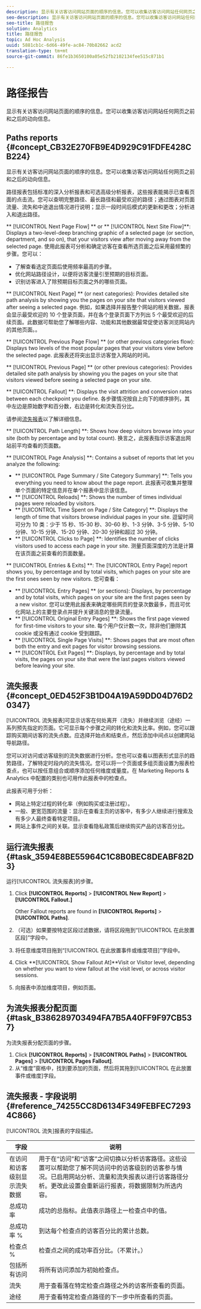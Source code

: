 ```yaml
---
description: 显示有关访客访问网站页面的顺序的信息。您可以收集访客访问网站任何网页之前和之后的动向信息。
seo-description: 显示有关访客访问网站页面的顺序的信息。您可以收集访客访问网站任何网页之前和之后的动向信息。
seo-title: 路径报告
solution: Analytics
title: 路径报告
topic: Ad Hoc Analysis
uuid: 5881cb1c-6d66-49fe-ac84-70b82662 acd2
translation-type: tm+mt
source-git-commit: 86fe1b3650100a05e52fb2102134fee515c871b1

---
```



# 路径报告

显示有关访客访问网站页面的顺序的信息。您可以收集访客访问网站任何网页之前和之后的动向信息。

## Paths reports {#concept_CB32E270FB9E4D929C91FDFE428CB224}

显示有关访客访问网站页面的顺序的信息。您可以收集访客访问网站任何网页之前和之后的动向信息。

路径报表包括标准的深入分析报表和可选高级分析报表，这些报表能揭示已查看页面的点击流。您可以查明完整路径、最长路径和最受欢迎的路径；通过图表对页面流量、流失和中途退出情况进行说明；显示一段时间后模式的更新和更改；分析进入和退出路径。

** [!UICONTROL Next Page Flow] ** or ** [!UICONTROL Next Site Flow]**: Displays a two-level-deep branching graphic of a selected page (or section, department, and so on), that your visitors view after moving away from the selected page. 使用此报表可分析和确定访客在查看所选页面之后采用最频繁的步骤。您可以：

* 了解查看选定页面后使用频率最高的步骤。
* 优化网站路径设计，以便将访客流量引至预期的目标页面。
* 识别访客进入了除预期目标页面之外的哪些页面。

** [!UICONTROL Next Page] ** (or next categories): Provides detailed site path analysis by showing you the pages on your site that visitors viewed after seeing a selected page. 例如，如果选择并报告整个网站的相关数据，报表会显示最受欢迎的 10 个登录页面，并在各个登录页面下方列出 5 个最受欢迎的后续页面。此数据可帮助您了解哪些内容、功能和其他数据最常促使访客浏览网站内的其他页面。。

** [!UICONTROL Previous Page Flow] ** (or other previous categories flow): Displays two levels of the most popular pages that your visitors view before the selected page. 此报表还将突出显示访客登入网站的时间。

** [!UICONTROL Previous Page] ** (or other previous categories): Provides detailed site path analysis by showing you the pages on your site that visitors viewed before seeing a selected page on your site.

** [!UICONTROL Fallout] **: Displays the visit attrition and conversion rates between each checkpoint you define. 各步骤情况按自上向下的顺序排列，其中左边是原始数字和百分数，右边是转化和流失百分比。

请参阅[流失报表](../../analyze/ad-hoc-analysis/c-reports-paths.md#concept_0ED452F3B1D04A19A59DD04D76D20347)以了解详细信息。

** [!UICONTROL Path Length] **: Shows how deep visitors browse into your site (both by percentage and by total count). 换言之，此报表指示访客退出网站前平均查看的页面数。

** [!UICONTROL Page Analysis] **: Contains a subset of reports that let you analyze the following:

* ** [!UICONTROL Page Summary / Site Category Summary] **: Tells you everything you need to know about the page report. 此报表可收集并整理单个页面的特定信息并在单个报表中显示该信息。
* ** [!UICONTROL Reloads] **: Shows the number of times individual pages were reloaded by visitors.
* ** [!UICONTROL Time Spent on Page / Site Category] **: Displays the length of time that visitors browse individual pages in your site. 逗留时间可分为 10 类：少于 15 秒、15-30 秒、30-60 秒、1-3 分钟、3-5 分钟、5-10 分钟、10-15 分钟、15-20 分钟、20-30 分钟和超过 30 分钟。
* ** [!UICONTROL Clicks to Page] **: Identifies the number of clicks visitors used to access each page in your site. 测量页面深度的方法是计算在该页面之前查看的页面数量。

** [!UICONTROL Entries &amp; Exits] **: The [!UICONTROL Entry Page] report shows you, by percentage and by total visits, which pages on your site are the first ones seen by new visitors. 您可查看：

* ** [!UICONTROL Entry Pages] ** (or sections): Displays, by percentage and by total visits, which pages on your site are the first pages seen by a new visitor. 您可以使用此报表来确定哪些网页的登录次数最多，而且可优化网站上的主要登录点并提升关键消息的登录流量。
* ** [!UICONTROL Original Entry Pages] **: Shows the first page viewed for first-time visitors to your site. 每个用户仅计数一次，除非他们删除其 cookie 或没有通过 cookie 受到跟踪。
* ** [!UICONTROL Single Page Visits] **: Shows pages that are most often both the entry and exit pages for visitor browsing sessions.
* ** [!UICONTROL Exit Pages] **: Displays, by percentage and by total visits, the pages on your site that were the last pages visitors viewed before leaving your site.

## 流失报表 {#concept_0ED452F3B1D04A19A59DD04D76D20347}

[!UICONTROL 流失报表]可显示访客在何处离开（流失）并继续浏览（途经）一系列预先指定的页面。它可显示每个步骤之间的转化和流失比率。例如，您可以跟踪购买期间访客的流失点数。应选择开始点和结束点，然后添加中间点以创建网站导航路径。

<!-- 

c_reports_fallout.xml

 -->

您可以对访问或访客级别的流失数据进行分析。您也可以查看以图表形式显示的趋势路径，了解特定时段内的流失情况。您可以将一个页面或多组页面设置为报表检查点，也可以按任意组合或顺序添加任何维度或量度。在 Marketing Reports &amp; Analytics 中配置的类别也可用作此报表中的检查点。

此报表可用于分析：

* 网站上特定过程的转化率（例如购买或注册过程）。
* 一般、更宽范围的流量：显示在查看主页的访客中，有多少人继续进行搜索及有多少人最终查看特定项目。
* 网站上事件之间的关联。显示查看隐私政策后继续购买产品的访客百分比。

## 运行流失报表 {#task_3594E8BE55964C1C8B0BEC8DEABF82D3}

运行[!UICONTROL 流失报表]的步骤。

<!-- 

t_fallout.xml

 -->

1. Click **[!UICONTROL Reports]** &gt; **[!UICONTROL New Report]** &gt; **[!UICONTROL Fallout.]**

   Other Fallout reports are found in **[!UICONTROL Reports]** &gt; **[!UICONTROL Paths]**.

1. （可选）如果要按特定区段过滤数据，请将区段拖到“[!UICONTROL 在此放置区段]”字段中。
1. 将任意维度项目拖到“[!UICONTROL 在此放置事件或维度项目]”字段中。
1. Click **[!UICONTROL Show Fallout At]**Visit or Visitor level, depending on whether you want to view fallout at the visit level, or across visitor sessions.
1. 向报表中添加维度项目，例如页面。

## 为流失报表分配页面 {#task_B386289703494FA7B5A40FF9F97CB537}

为流失报表分配页面的步骤。

<!-- 

t_fallout_assign_pages.xml

 -->

1. Click **[!UICONTROL Reports]** &gt; **[!UICONTROL Paths]** &gt; **[!UICONTROL Pages]** &gt; **[!UICONTROL Pages Fallout]**.
1. 从“维度”窗格中，找到要添加的页面，然后将其拖到[!UICONTROL 在此放置事件或维度]字段。

## 流失报表 - 字段说明 {#reference_74255CC8D6134F349FEBFEC72934C866}

[!UICONTROL 流失]报表的字段描述。

<!-- 

r_dsc_fallout.xml

 -->

| 字段 | 说明 |
|--- |--- |
| 在访问和访客级别显示流失数据 | 用于在“访问”和“访客”之间切换以分析访客路径。这些设置可以帮助您了解不同访问中的访客级别的访客参与情况。已启用网站分析、流量和流失报表以进行访客路径分析。更改此设置会重新运行报表，将数据限制为所选内容。 |
| 总成功率 | 成功的总指标。此值表示路径上一检查点中的值。 |
| 总成功率 % | 到达每个检查点的访客百分比的累计总数。 |
| 检查点 % | 检查点之间的成功率百分比。（不累计。） |
| 包括所有访问 | 将所有访问添加为初始检查点。 |
| 流失 | 用于查看落在特定检查点路径之外的访客所查看的页面。 |
| 途经 | 用于查看特定检查点路径的下一步中所查看的页面。 |
